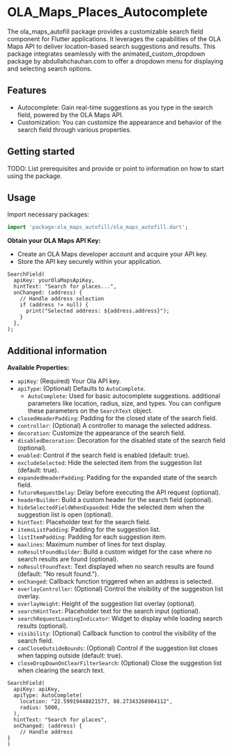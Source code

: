 <!--
This README describes the package. If you publish this package to pub.dev,
this README's contents appear on the landing page for your package.

For information about how to write a good package README, see the guide for
[writing package pages](https://dart.dev/tools/pub/writing-package-pages).

For general information about developing packages, see the Dart guide for
[creating packages](https://dart.dev/guides/libraries/create-packages)
and the Flutter guide for
[developing packages and plugins](https://flutter.dev/to/develop-packages).
-->

# OLA_Maps_Places_Autocomplete

The ola_maps_autofill package provides a customizable search field component for Flutter applications. It leverages the capabilities of the OLA Maps API to deliver location-based search suggestions and results. This package integrates seamlessly with the animated_custom_dropdown package by abdullahchauhan.com to offer a dropdown menu for displaying and selecting search options.

## Features

- Autocomplete: Gain real-time suggestions as you type in the search field, powered by the OLA Maps API.
- Customization: You can customize the appearance and behavior of the search field through various properties.

## Getting started

TODO: List prerequisites and provide or point to information on how to
start using the package.

## Usage

Import necessary packages:

```dart
import 'package:ola_maps_autofill/ola_maps_autofill.dart';
```

**Obtain your OLA Maps API Key:**

- Create an OLA Maps developer account and acquire your API key.
- Store the API key securely within your application.

```
SearchField(
  apiKey: yourOlaMapsApiKey,
  hintText: "Search for places...",
  onChanged: (address) {
    // Handle address selection
    if (address != null) {
      print("Selected address: ${address.address}");
    }
  },
);
```

## Additional information

**Available Properties:**

- `apiKey`: (Required) Your Ola API key.
- `apiType`: (Optional) 
   Defaults to `AutoComplete`.
  - `AutoComplete`: Used for basic autocomplete suggestions.
 additional parameters like location, radius, size, and types. You can configure these parameters on the `SearchText` object.
- `closedHeaderPadding`: Padding for the closed state of the search field.
- `controller`: (Optional) A controller to manage the selected address.
- `decoration`: Customize the appearance of the search field.
- `disabledDecoration`: Decoration for the disabled state of the search field (optional).
- `enabled`: Control if the search field is enabled (default: true).
- `excludeSelected`: Hide the selected item from the suggestion list (default: true).
- `expandedHeaderPadding`: Padding for the expanded state of the search field.
- `futureRequestDelay`: Delay before executing the API request (optional).
- `headerBuilder`: Build a custom header for the search field (optional).
- `hideSelectedFieldWhenExpanded`: Hide the selected item when the suggestion list is open (optional).
- `hintText`: Placeholder text for the search field.
- `itemsListPadding`: Padding for the suggestion list.
- `listItemPadding`: Padding for each suggestion item.
- `maxlines`: Maximum number of lines for text display.
- `noResultFoundBuilder`: Build a custom widget for the case where no search results are found (optional).
- `noResultFoundText`: Text displayed when no search results are found (default: "No result found.").
- `onChanged`: Callback function triggered when an address is selected.
- `overlayController`: (Optional) Control the visibility of the suggestion list overlay.
- `overlayHeight`: Height of the suggestion list overlay (optional).
- `searchHintText`: Placeholder text for the search input (optional).
- `searchRequestLoadingIndicator`: Widget to display while loading search results (optional).
- `visibility`: (Optional) Callback function to control the visibility of the search field.
- `canCloseOutsideBounds`: (Optional) Control if the suggestion list closes when tapping outside (default: true).
- `closeDropDownOnClearFilterSearch`: (Optional) Close the suggestion list when clearing the search text.


```
SearchField(
  apiKey: apiKey,
  apiType: AutoComplete(
    location: "22.59919448821577, 88.27343260904112",
    radius: 5000,
  ),
  hintText: "Search for places",
  onChanged: (address) {
    // Handle address
}
)
```
